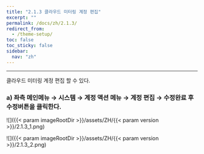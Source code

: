 ```yaml
---
title: "2.1.3 클라우드 미터링 계정 편집"
excerpt: ""
permalink: /docs/zh/2.1.3/
redirect_from:
  - /theme-setup/
toc: false
toc_sticky: false
sidebar:
  nav: "zh"
---
```


---

클라우드 미터링 계정 편집 할 수 있다.

### a\) 좌측 메인메뉴 → 시스템 → 계정 액션 메뉴 → 계정 편집 → 수정완료 후 수정버튼을 클릭한다.
![]({{< param imageRootDir >}}/assets/ZH/{{< param version >}}/2.1.3_1.png)

![]({{< param imageRootDir >}}/assets/ZH/{{< param version >}}/2.1.3_2.png)
